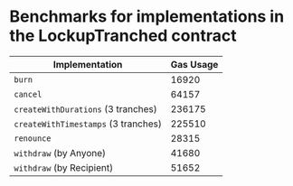 # Benchmarks for implementations in the LockupTranched contract

| Implementation                      | Gas Usage |
| ----------------------------------- | --------- |
| `burn`                              | 16920     |
| `cancel`                            | 64157     |
| `createWithDurations` (3 tranches)  | 236175    |
| `createWithTimestamps` (3 tranches) | 225510    |
| `renounce`                          | 28315     |
| `withdraw` (by Anyone)              | 41680     |
| `withdraw` (by Recipient)           | 51652     |
